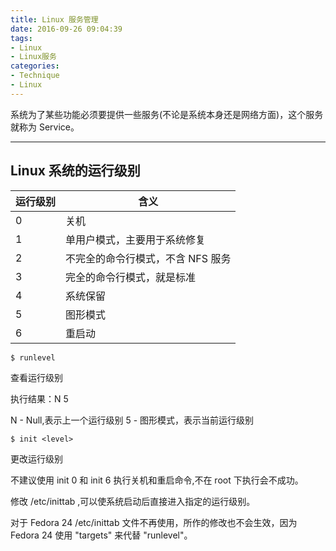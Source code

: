 ```yaml
---
title: Linux 服务管理
date: 2016-09-26 09:04:39
tags:
- Linux
- Linux服务
categories:
- Technique
- Linux
---
```

系统为了某些功能必须要提供一些服务(不论是系统本身还是网络方面)，这个服务就称为 Service。

---

<!--more-->

## Linux 系统的运行级别

运行级别 | 含义
--- | ---
0 | 关机
1 | 单用户模式，主要用于系统修复
2 | 不完全的命令行模式，不含 NFS 服务
3 | 完全的命令行模式，就是标准
4 | 系统保留
5 | 图形模式
6 | 重启动

```
$ runlevel
```
查看运行级别

执行结果：N 5

N - Null,表示上一个运行级别
5 - 图形模式，表示当前运行级别

```
$ init <level>
```

更改运行级别

不建议使用 init 0 和 init 6 执行关机和重启命令,不在 root 下执行会不成功。

修改 /etc/inittab ,可以使系统启动后直接进入指定的运行级别。

对于 Fedora 24 /etc/inittab 文件不再使用，所作的修改也不会生效，因为 Fedora 24 使用 "targets" 来代替 "runlevel"。
